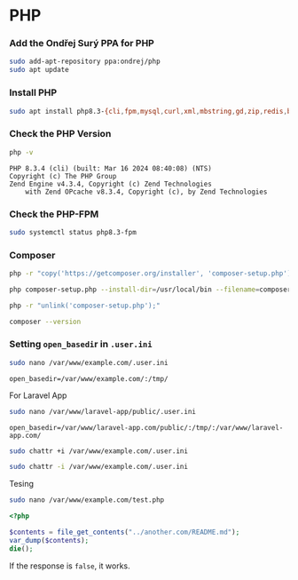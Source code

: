 # PHP

### Add the Ondřej Surý PPA for PHP

```bash
sudo add-apt-repository ppa:ondrej/php
sudo apt update
```

### Install PHP

```bash
sudo apt install php8.3-{cli,fpm,mysql,curl,xml,mbstring,gd,zip,redis,bcmath,json,imagick}
```

### Check the PHP Version

```bash
php -v
```

```
PHP 8.3.4 (cli) (built: Mar 16 2024 08:40:08) (NTS)
Copyright (c) The PHP Group
Zend Engine v4.3.4, Copyright (c) Zend Technologies
    with Zend OPcache v8.3.4, Copyright (c), by Zend Technologies
```    

### Check the PHP-FPM

```bash
sudo systemctl status php8.3-fpm
```

### Composer

```bash
php -r "copy('https://getcomposer.org/installer', 'composer-setup.php');"

php composer-setup.php --install-dir=/usr/local/bin --filename=composer

php -r "unlink('composer-setup.php');"
```

```bash
composer --version
```

### Setting `open_basedi`r in `.user.ini`

```bash
sudo nano /var/www/example.com/.user.ini
```

```
open_basedir=/var/www/example.com/:/tmp/
```

For Laravel App

```bash
sudo nano /var/www/laravel-app/public/.user.ini
```

```
open_basedir=/var/www/laravel-app.com/public/:/tmp/:/var/www/laravel-app.com/
```

```bash
sudo chattr +i /var/www/example.com/.user.ini
```

```bash
sudo chattr -i /var/www/example.com/.user.ini
```

Tesing

```bash
sudo nano /var/www/example.com/test.php
```

```php
<?php

$contents = file_get_contents("../another.com/README.md");
var_dump($contents);
die();
```

If the response is `false`, it works.
